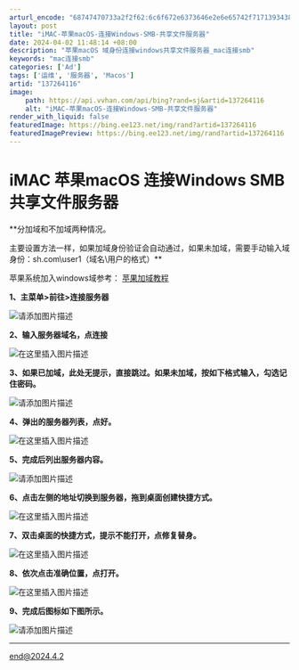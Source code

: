 ```yaml
---
arturl_encode: "68747470733a2f2f62:6c6f672e6373646e2e6e65742f71713934383731383336302f:61727469636c652f64657461696c732f313337323634313136"
layout: post
title: "iMAC-苹果macOS-连接Windows-SMB-共享文件服务器"
date: 2024-04-02 11:48:14 +08:00
description: "苹果macOS 域身份连接windows共享文件服务器_mac连接smb"
keywords: "mac连接smb"
categories: ['Ad']
tags: ['运维', '服务器', 'Macos']
artid: "137264116"
image:
    path: https://api.vvhan.com/api/bing?rand=sj&artid=137264116
    alt: "iMAC-苹果macOS-连接Windows-SMB-共享文件服务器"
render_with_liquid: false
featuredImage: https://bing.ee123.net/img/rand?artid=137264116
featuredImagePreview: https://bing.ee123.net/img/rand?artid=137264116
---
```


# iMAC 苹果macOS 连接Windows SMB 共享文件服务器

**分加域和不加域两种情况。
  
主要设置方法一样，如果加域身份验证会自动通过，如果未加域，需要手动输入域身份：sh.com\user1（域名\用户的格式）**

苹果系统加入windows域参考：
[苹果加域教程](https://blog.csdn.net/qq948718360/article/details/137243351)

**1、主菜单>前往>连接服务器**
  
![请添加图片描述](https://i-blog.csdnimg.cn/blog_migrate/922a08b0b85c033c2078e3a1ca394a8d.png)

**2、输入服务器域名，点连接**
  
![在这里插入图片描述](https://i-blog.csdnimg.cn/blog_migrate/7323a1e43698a77a8b9f6305e2a387a9.png)

**3、如果已加域，此处无提示，直接跳过。如果未加域，按如下格式输入，勾选记住密码。**
  
![请添加图片描述](https://i-blog.csdnimg.cn/blog_migrate/927d7b7cb28365deaffda6aa61f5a103.png)

**4、弹出的服务器列表，点好。**
  
![在这里插入图片描述](https://i-blog.csdnimg.cn/blog_migrate/9bb2c8bde47946c627b68f7f909b05cb.png)

**5、完成后列出服务器内容。**
  
![请添加图片描述](https://i-blog.csdnimg.cn/blog_migrate/34e7f2061558668c4e82b267ce62d1d6.png)

**6、点击左侧的地址切换到服务器，拖到桌面创建快捷方式。**

![在这里插入图片描述](https://i-blog.csdnimg.cn/blog_migrate/3d458f310ded71c24a6f9e0853305697.png)

**7、双击桌面的快捷方式，提示不能打开，点修复替身。**
  
![在这里插入图片描述](https://i-blog.csdnimg.cn/blog_migrate/893b968a64e812cde8e5579c740189b7.png)

**8、依次点击准确位置，点打开。**
  
![在这里插入图片描述](https://i-blog.csdnimg.cn/blog_migrate/347372bded218803c7dece6bd12fc41b.png)

**9、完成后图标如下图所示。**
  
![请添加图片描述](https://i-blog.csdnimg.cn/blog_migrate/774d43cabad42d68c4f19f684eb0760c.png)
****

end@2024.4.2